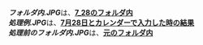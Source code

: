 ***フォルダ内.JPG***は、<ins>**7_28のフォルダ内**</ins><br>
***処理例.JPG***は、<ins>**7月28日とカレンダーで入力した時の結果**</ins><br>
***処理前のフォルダ内.JPG***は、<ins>**元のフォルダ内**</ins><br>


